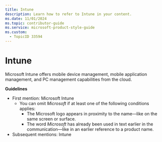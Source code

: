```yaml
---
title: Intune
description: Learn how to refer to Intune in your content.
ms.date: 11/01/2024
ms.topic: contributor-guide
ms.service: microsoft-product-style-guide
ms.custom:
  - TopicID 33594
---
```



# Intune

Microsoft Intune offers mobile device management, mobile application management, and PC management capabilities from the cloud.

**Guidelines**

- First mention: Microsoft Intune
  - You can omit *Microsoft* if at least one of the following conditions applies:
    - The Microsoft logo appears in proximity to the name—like on the same screen or surface.
    - The word *Microsoft* has already been used in text earlier in the communication—like in an earlier reference to a product name.
- Subsequent mentions: Intune

